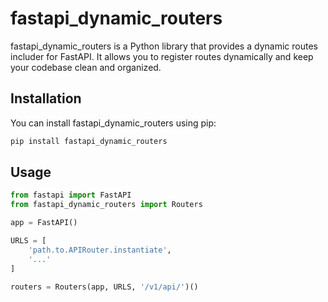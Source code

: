 # fastapi_dynamic_routers

fastapi_dynamic_routers is a Python library that provides a dynamic routes includer for FastAPI. It allows you to register routes dynamically and keep your codebase clean and organized.

## Installation

You can install fastapi_dynamic_routers using pip:

```bash
pip install fastapi_dynamic_routers
```


## Usage

```python
from fastapi import FastAPI
from fastapi_dynamic_routers import Routers

app = FastAPI()

URLS = [
    'path.to.APIRouter.instantiate',
    '...'
]

routers = Routers(app, URLS, '/v1/api/')()
```